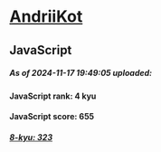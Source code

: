 # [AndriiKot](https://www.codewars.com/users/AndriiKot) 
## JavaScript

##### As of 2024-11-17 19:49:05 uploaded:

#### JavaScript rank: 4 kyu

#### JavaScript score: 655

##### [8-kyu: 323](https://github.com/AndriiKot/JavaScript__CodeWars/tree/main/kyu-8)

